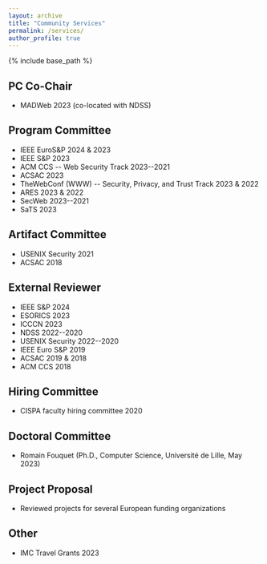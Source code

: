 ```yaml
---
layout: archive
title: "Community Services"
permalink: /services/
author_profile: true
---
```


{% include base_path %}


## PC Co-Chair

* MADWeb 2023 (co-located with NDSS)

## Program Committee

* IEEE EuroS&P 2024 & 2023
* IEEE S&P 2023
* ACM CCS -- Web Security Track 2023--2021
* ACSAC 2023
* TheWebConf (WWW) -- Security, Privacy, and Trust Track 2023 & 2022
* ARES 2023 & 2022
* SecWeb 2023--2021
* SaTS 2023

## Artifact Committee

* USENIX Security 2021
* ACSAC 2018

## External Reviewer

* IEEE S&P 2024
* ESORICS 2023
* ICCCN 2023
* NDSS 2022--2020
* USENIX Security 2022--2020
* IEEE Euro S&P 2019
* ACSAC 2019 & 2018
* ACM CCS 2018

## Hiring Committee

* CISPA faculty hiring committee 2020

## Doctoral Committee

* Romain Fouquet (Ph.D., Computer Science, Université de Lille, May 2023)

## Project Proposal

* Reviewed projects for several European funding organizations

## Other

* IMC Travel Grants 2023

